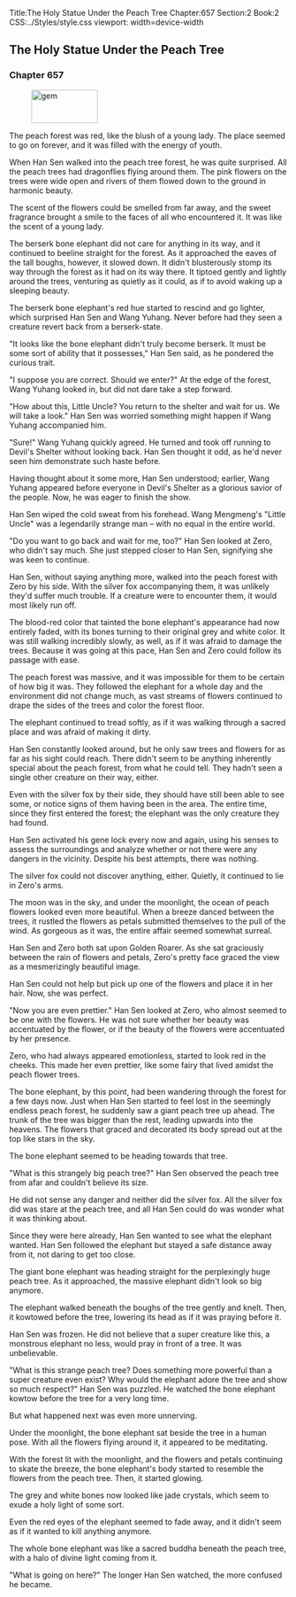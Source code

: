 Title:The Holy Statue Under the Peach Tree 
Chapter:657 
Section:2 
Book:2 
CSS:../Styles/style.css 
viewport: width=device-width
  
## The Holy Statue Under the Peach Tree
### Chapter 657 
<figure>
	<img src="../Images/gem.gif" alt="gem" id="gem" width="120" height="60" />
</figure>
  

  
  The peach forest was red, like the blush of a young lady. The place seemed to go on forever, and it was filled with the energy of youth.

When Han Sen walked into the peach tree forest, he was quite surprised. All the peach trees had dragonflies flying around them. The pink flowers on the trees were wide open and rivers of them flowed down to the ground in harmonic beauty.

The scent of the flowers could be smelled from far away, and the sweet fragrance brought a smile to the faces of all who encountered it. It was like the scent of a young lady.

The berserk bone elephant did not care for anything in its way, and it continued to beeline straight for the forest. As it approached the eaves of the tall boughs, however, it slowed down. It didn't blusterously stomp its way through the forest as it had on its way there. It tiptoed gently and lightly around the trees, venturing as quietly as it could, as if to avoid waking up a sleeping beauty.

The berserk bone elephant's red hue started to rescind and go lighter, which surprised Han Sen and Wang Yuhang. Never before had they seen a creature revert back from a berserk-state.

"It looks like the bone elephant didn't truly become berserk. It must be some sort of ability that it possesses," Han Sen said, as he pondered the curious trait.

"I suppose you are correct. Should we enter?" At the edge of the forest, Wang Yuhang looked in, but did not dare take a step forward.

"How about this, Little Uncle? You return to the shelter and wait for us. We will take a look." Han Sen was worried something might happen if Wang Yuhang accompanied him.

"Sure!" Wang Yuhang quickly agreed. He turned and took off running to Devil's Shelter without looking back. Han Sen thought it odd, as he'd never seen him demonstrate such haste before.

Having thought about it some more, Han Sen understood; earlier, Wang Yuhang appeared before everyone in Devil's Shelter as a glorious savior of the people. Now, he was eager to finish the show.

Han Sen wiped the cold sweat from his forehead. Wang Mengmeng's "Little Uncle" was a legendarily strange man – with no equal in the entire world.

"Do you want to go back and wait for me, too?" Han Sen looked at Zero, who didn't say much. She just stepped closer to Han Sen, signifying she was keen to continue.

Han Sen, without saying anything more, walked into the peach forest with Zero by his side. With the silver fox accompanying them, it was unlikely they'd suffer much trouble. If a creature were to encounter them, it would most likely run off.

The blood-red color that tainted the bone elephant's appearance had now entirely faded, with its bones turning to their original grey and white color. It was still walking incredibly slowly, as well, as if it was afraid to damage the trees. Because it was going at this pace, Han Sen and Zero could follow its passage with ease.

The peach forest was massive, and it was impossible for them to be certain of how big it was. They followed the elephant for a whole day and the environment did not change much, as vast streams of flowers continued to drape the sides of the trees and color the forest floor.

The elephant continued to tread softly, as if it was walking through a sacred place and was afraid of making it dirty.

Han Sen constantly looked around, but he only saw trees and flowers for as far as his sight could reach. There didn't seem to be anything inherently special about the peach forest, from what he could tell. They hadn't seen a single other creature on their way, either.

Even with the silver fox by their side, they should have still been able to see some, or notice signs of them having been in the area. The entire time, since they first entered the forest; the elephant was the only creature they had found.

Han Sen activated his gene lock every now and again, using his senses to assess the surroundings and analyze whether or not there were any dangers in the vicinity. Despite his best attempts, there was nothing.

The silver fox could not discover anything, either. Quietly, it continued to lie in Zero's arms.

The moon was in the sky, and under the moonlight, the ocean of peach flowers looked even more beautiful. When a breeze danced between the trees, it rustled the flowers as petals submitted themselves to the pull of the wind. As gorgeous as it was, the entire affair seemed somewhat surreal.

Han Sen and Zero both sat upon Golden Roarer. As she sat graciously between the rain of flowers and petals, Zero's pretty face graced the view as a mesmerizingly beautiful image.

Han Sen could not help but pick up one of the flowers and place it in her hair. Now, she was perfect.

"Now you are even prettier." Han Sen looked at Zero, who almost seemed to be one with the flowers. He was not sure whether her beauty was accentuated by the flower, or if the beauty of the flowers were accentuated by her presence.

Zero, who had always appeared emotionless, started to look red in the cheeks. This made her even prettier, like some fairy that lived amidst the peach flower trees.

The bone elephant, by this point, had been wandering through the forest for a few days now. Just when Han Sen started to feel lost in the seemingly endless peach forest, he suddenly saw a giant peach tree up ahead. The trunk of the tree was bigger than the rest, leading upwards into the heavens. The flowers that graced and decorated its body spread out at the top like stars in the sky.

The bone elephant seemed to be heading towards that tree.

"What is this strangely big peach tree?" Han Sen observed the peach tree from afar and couldn't believe its size.

He did not sense any danger and neither did the silver fox. All the silver fox did was stare at the peach tree, and all Han Sen could do was wonder what it was thinking about.

Since they were here already, Han Sen wanted to see what the elephant wanted. Han Sen followed the elephant but stayed a safe distance away from it, not daring to get too close.

The giant bone elephant was heading straight for the perplexingly huge peach tree. As it approached, the massive elephant didn't look so big anymore.

The elephant walked beneath the boughs of the tree gently and knelt. Then, it kowtowed before the tree, lowering its head as if it was praying before it.

Han Sen was frozen. He did not believe that a super creature like this, a monstrous elephant no less, would pray in front of a tree. It was unbelievable.

"What is this strange peach tree? Does something more powerful than a super creature even exist? Why would the elephant adore the tree and show so much respect?" Han Sen was puzzled. He watched the bone elephant kowtow before the tree for a very long time.

But what happened next was even more unnerving.

Under the moonlight, the bone elephant sat beside the tree in a human pose. With all the flowers flying around it, it appeared to be meditating.

With the forest lit with the moonlight, and the flowers and petals continuing to skate the breeze, the bone elephant's body started to resemble the flowers from the peach tree. Then, it started glowing.

The grey and white bones now looked like jade crystals, which seem to exude a holy light of some sort.

Even the red eyes of the elephant seemed to fade away, and it didn't seem as if it wanted to kill anything anymore.

The whole bone elephant was like a sacred buddha beneath the peach tree, with a halo of divine light coming from it.

"What is going on here?" The longer Han Sen watched, the more confused he became.
